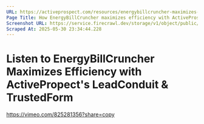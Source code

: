 ```yaml
---
URL: https://activeprospect.com/resources/energybillcruncher-maximizes-efficiency/?utm_medium=Email&utm_source=Website&utm_campaign=AP-Email-InsideCBM-Oct
Page Title: How EnergyBillCruncher maximizes efficiency with ActiveProspect
Screenshot URL: https://service.firecrawl.dev/storage/v1/object/public/media/screenshot-61f4724e-dbf8-4c6a-8a79-8879771f9085.png
Scraped At: 2025-05-30 23:34:44.228
---
```

# Listen to EnergyBillCruncher Maximizes Efficiency with ActivePropect's LeadConduit & TrustedForm

https://vimeo.com/825281356?share=copy


